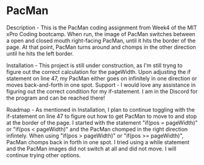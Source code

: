 # PacMan

Description - This is the PacMan coding assignment from Week4 of the MIT xPro Coding bootcamp. When run, the image of PacMan switches between a open and closed mouth right-facing PacMan, until it hits the border of the page. At that point, PacMan turns around and chomps in the other direction until he hits the left border.

Installation - This project is still under construction, as I'm still tryng to figure out the correct calculation for the pageWidth. Upon adjusting the if statement on line 47, my PacMan either goes on infinitely in one direction or moves back-and-forth in one spot. 
Support - I would love any assistance in figuring out the correct condition for my if-statement. I am in the Discord for the program and can be reached there!

Roadmap - As mentioned in Installation, I plan to continue toggling with the if-statement on line 47 to figure out how to get PacMan to move to and stop at the border of the page. I started with the statement "if(pos = pageWidth)" or  "if(pos < pageWidth)" and the PacMan chomped in the right direction infintely. When using  "if(pos > pageWidth)" or  "if(pos >= pageWidth)", PacMan chomps back in forth in one spot. I tried using a while statement and the PacMan images did not switch at all and did not move. I will continue trying other options.

